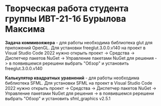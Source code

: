 # Творческая работа студента группы ИВТ-21-1б Бурыловa Максимa

**Задача коммивояжера** - для работы необходима библиотека glut для приложений OpenGL. Для установки freeglut.3.0.0.v140 на проект в Visual Studio Code 2022 нужно открыть проект -> Средства -> Диспетчер пакетов NuGet -> Управление пакетами NuGet для решения -> в появившемся ререшени выбрать "Обзор" и установить freeglut.3.0.0.v140

**Калькулятор квадратных уравнений** - для работы необходима библиотека SFML. Для установки SFML на проект в Visual Studio Code 2022 нужно открыть проект -> Средства -> Диспетчер пакетов NuGet -> Управление пакетами NuGet для решения -> в появившемся ререшени выбрать "Обзор" и установить sfml_graphics v2.5.1

